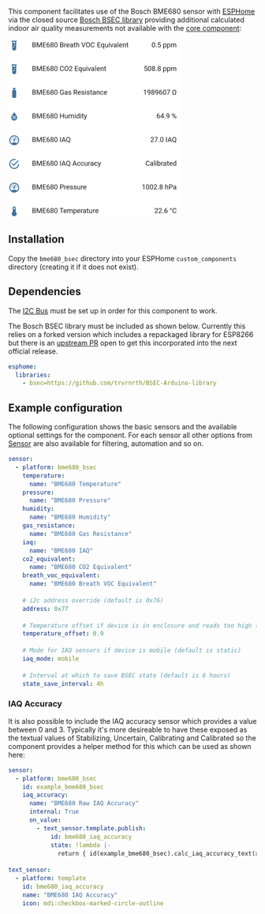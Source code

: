 This component facilitates use of the Bosch BME680 sensor with [ESPHome](https://esphome.io) via the closed source [Bosch BSEC library](https://github.com/BoschSensortec/BSEC-Arduino-library) providing additional calculated indoor air quality measurements not available with the [core component](https://esphome.io/components/sensor/bme680.html):

![Home Assistant Entities](ha-screenshot.png)

## Installation
Copy the `bme680_bsec` directory into your ESPHome `custom_components` directory (creating it if it does not exist).

## Dependencies
The [I2C Bus](https://esphome.io/components/i2c.html#i2c) must be set up in order for this component to work.

The Bosch BSEC library must be included as shown below. Currently this relies on a forked version which includes a repackaged library for ESP8266 but there is an [upstream PR](https://github.com/BoschSensortec/BSEC-Arduino-library/pull/51) open to get this incorporated into the next official release.
```yaml
esphome:
  libraries:
    - bsec=https://github.com/trvrnrth/BSEC-Arduino-library
```

## Example configuration
The following configuration shows the basic sensors and the available optional settings for the component. For each sensor all other options from [Sensor](https://esphome.io/components/sensor/index.html#config-sensor) are also available for filtering, automation and so on.

```yaml
sensor:
  - platform: bme680_bsec
    temperature:
      name: "BME680 Temperature"
    pressure:
      name: "BME680 Pressure"
    humidity:
      name: "BME680 Humidity"
    gas_resistance:
      name: "BME680 Gas Resistance"
    iaq:
      name: "BME680 IAQ"
    co2_equivalent:
      name: "BME680 CO2 Equivalent"
    breath_voc_equivalent:
      name: "BME680 Breath VOC Equivalent"

    # i2c address override (default is 0x76)
    address: 0x77

    # Temperature offset if device is in enclosure and reads too high (default is 0)
    temperature_offset: 0.9

    # Mode for IAQ sensors if device is mobile (default is static)
    iaq_mode: mobile

    # Interval at which to save BSEC state (default is 6 hours)
    state_save_interval: 4h
```

### IAQ Accuracy
It is also possible to include the IAQ accuracy sensor which provides a value between 0 and 3. Typically it's more desireable to have these exposed as the textual values of Stabilizing, Uncertain, Calibrating and Calibrated so the component provides a helper method for this which can be used as shown here:
```yaml
sensor:
  - platform: bme680_bsec
    id: example_bme680_bsec
    iaq_accuracy:
      name: "BME680 Raw IAQ Accuracy"
      internal: True
      on_value:
        - text_sensor.template.publish:
            id: bme680_iaq_accuracy
            state: !lambda |-
              return { id(example_bme680_bsec).calc_iaq_accuracy_text(x) };

text_sensor:
  - platform: template
    id: bme680_iaq_accuracy
    name: "BME680 IAQ Accuracy"
    icon: mdi:checkbox-marked-circle-outline
```